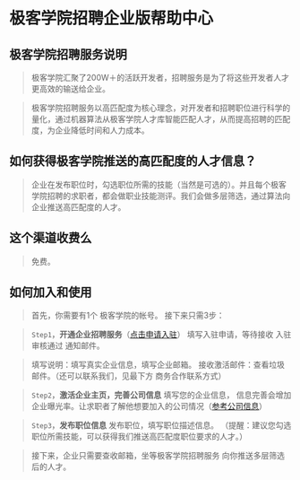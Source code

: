 # 极客学院招聘企业版帮助中心

## 极客学院招聘服务说明

> 极客学院汇聚了200W＋的活跃开发者，招聘服务是为了将这些开发者人才更高效的输送给企业。

> 极客学院招聘服务以高匹配度为核心理念，对开发者和招聘职位进行科学的量化，通过机器算法从极客学院人才库智能匹配人才，从而提高招聘的匹配度，为企业降低时间和人力成本。

## 如何获得极客学院推送的高匹配度的人才信息？

> 企业在发布职位时，勾选职位所需的技能（当然是可选的）。并且每个极客学院招聘的求职者，都会做职业技能测评。我们会做多层筛选，通过算法向企业推送高匹配度的人才。

## 这个渠道收费么

>免费。

## 如何加入和使用

> 首先，你需要有1个 极客学院的帐号。
> 接下来只需3步：

> `Step1`，**开通企业招聘服务**（[点击申请入驻](http://zhiye.jikexueyuan.com/qiye/join)）
> 填写入驻申请，等待接收 入驻审核通过 通知邮件。

> 填写说明：填写真实企业信息，填写企业邮箱。
> 接收激活邮件：查看垃圾邮件。（还可以联系我们，见最下方 商务合作联系方式）

> `Step2`，**激活企业主页，完善公司信息**
> 填写您的企业信息， 信息完善会增加企业曝光率。让求职者了解他想要加入的公司情况（[参考公司信息](http://zhiye.jikexueyuan.com/gongsi/1)）

>`Step3`，**发布职位信息**
> 发布职位，填写职位描述信息。
> （提醒：建议您勾选职位所需技能，可以获得我们推送高匹配度职位要求的人才。）

> 接下来，企业只需要查收邮箱，坐等极客学院招聘服务 向你推送多层筛选后的人才。



